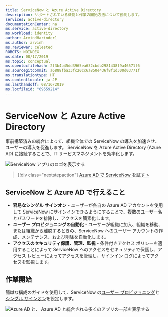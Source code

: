 ```yaml
---
title: ServiceNow と Azure Active Directory
description: サポートされている機能と作業の開始方法について説明します。
services: active-directory
documentationCenter: na
ms.service: active-directory
ms.workload: identity
author: ArvindHarinder1
ms.author: arvinh
ms.reviewer: celested
ROBOTS: NOINDEX
ms.date: 08/17/2019
ms.topic: conceptual
ms.openlocfilehash: 2f3b4b45dd3965ea632cbdb2981438f9a46571f6
ms.sourcegitcommit: a6888fba33fc20cc6a850e436f8f1d300d03771f
ms.translationtype: HT
ms.contentlocale: ja-JP
ms.lasthandoff: 08/16/2019
ms.locfileid: "69559214"
---
```

# <a name="servicenow-and-azure-active-directory"></a>ServiceNow と Azure Active Directory

事前構築済みの統合によって、組織全体での ServiceNow の導入を加速させ、ユーザーの導入を促進します。 ServiceNow を Azure Active Directory (Azure AD) に接続することで、IT サービスマネジメントを効率化します。

![ServiceNow アプリのロゴを表示する](./media/servicenow.png)

> [!div class="nextstepaction"]
> [Azure AD で ServiceNow を試す >](https://aka.ms/ServiceNowTryItNow)

## <a name="what-can-you-do-with-servicenow-and-azure-ad"></a>ServiceNow と Azure AD で行えること

- **容易なシングル サインオン** - ユーザーが各自の Azure AD アカウントを使用して ServiceNow にサインインできるようにすることで、複数のユーザー名とパスワードを排除し、アクセスを簡素化します。
- **ユーザー プロビジョニングの自動化** - ユーザーが組織に加入、組織を移動、または組織から離脱するときの、ServiceNow へのユーザー アカウントの作成、メンテナンス、および削除を自動化します。
- **アクセスのセキュリティ保護、管理、監視** - 条件付きアクセス ポリシーを適用することによって ServiceNow へのアクセスをセキュリティで保護し、アクセス レビューによってアクセスを管理し、サインイン ログによってアクセスを監視します。

## <a name="get-started"></a>作業開始

簡単な構成のガイドを使用して、ServiceNow の[ユーザー プロビジョニング](https://aka.ms/ServiceNowProvisioning)と[シングル サインオン](https://aka.ms/ServiceNowSSO)を設定します。

![Azure AD と、 Azure AD と統合される多くのアプリの一部を表示する](./media/azure-ad-app-image.png)
